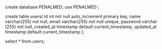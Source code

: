 create database PENALMED; 
use PENALMED ;

create table users(
	id int not null auto_increment primary key, 
	name varchar(255) not null,
	email varchar(255) not null unique,
	password varchar (255) not null,
	created_at timestamp default current_timestamp,
	updated_at timestamp default current_timestamp
);

select * from users;
